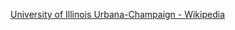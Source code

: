﻿[University of Illinois Urbana-Champaign - Wikipedia](https://en.wikipedia.org/wiki/University_of_Illinois_Urbana-Champaign)
